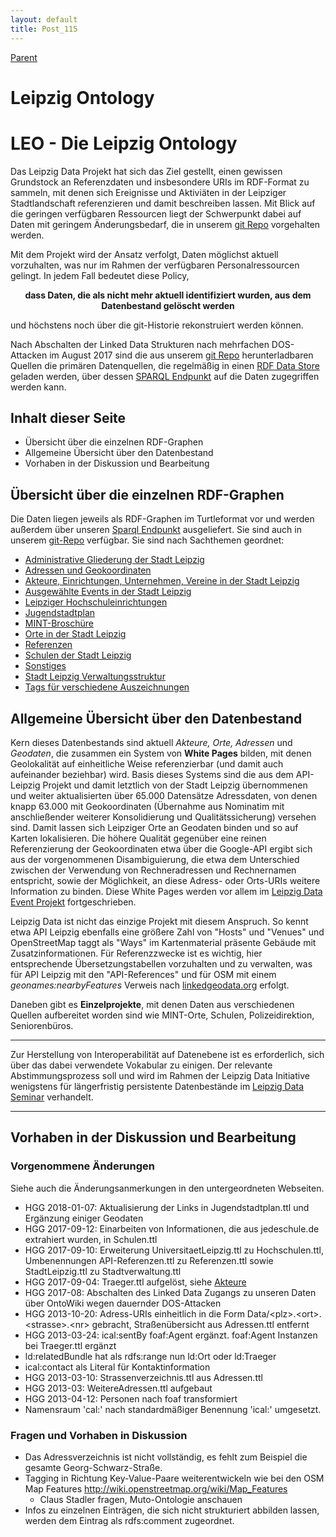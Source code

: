 ```yaml
---
layout: default
title: Post_115
---
```



[Parent](Page_0)

# Leipzig Ontology

<h1>LEO - Die Leipzig Ontology</h1>
Das Leipzig Data Projekt hat sich das Ziel gestellt, einen gewissen Grundstock an Referenzdaten und insbesondere URIs im RDF-Format zu sammeln, mit denen sich Ereignisse und Aktiviäten in der Leipziger Stadtlandschaft referenzieren und damit beschreiben lassen. Mit Blick auf die geringen verfügbaren Ressourcen liegt der Schwerpunkt dabei auf Daten mit geringem Änderungsbedarf, die in unserem <a href="https://github.com/LeipzigData/RDFData/">git Repo</a> vorgehalten werden.

Mit dem Projekt wird der Ansatz verfolgt, Daten möglichst aktuell vorzuhalten, was nur im Rahmen der verfügbaren Personalressourcen gelingt. In jedem Fall bedeutet diese Policy,
<p style="text-align: center;"><strong>dass Daten, die als nicht mehr aktuell identifiziert wurden, aus dem Datenbestand gelöscht werden </strong></p>
und höchstens noch über die git-Historie rekonstruiert werden können.

Nach Abschalten der Linked Data Strukturen nach mehrfachen DOS-Attacken im August 2017 sind die aus unserem <a href="https://github.com/LeipzigData/RDFData/">git Repo</a> herunterladbaren Quellen die primären Datenquellen, die regelmäßig in einen <a href="https://leipzig-data.de:8890">RDF Data Store</a> geladen werden, über dessen <a href="https://leipzig-data.de:8890/sparql">SPARQL Endpunkt</a> auf die Daten zugegriffen werden kann.
<h2>Inhalt dieser Seite</h2>
<ul>
 	<li>Übersicht über die einzelnen RDF-Graphen</li>
 	<li>Allgemeine Übersicht über den Datenbestand</li>
 	<li>Vorhaben in der Diskussion und Bearbeitung</li>
</ul>
<h2>Übersicht über die einzelnen RDF-Graphen</h2>
Die Daten liegen jeweils als RDF-Graphen im Turtleformat vor und werden außerdem über unseren <a href="http://www.leipzig-data.de:8890/sparql">Sparql Endpunkt</a> ausgeliefert. Sie sind auch in unserem <a href="https://github.com/LeipzigData/RDFData">git-Repo</a> verfügbar. Sie sind nach Sachthemen geordnet:
<ul>
 	<li><a href="/ontology/AdministrativeGliederung">Administrative Gliederung der Stadt Leipzig</a></li>
 	<li><a href="/ontology/Adressen">Adressen und Geokoordinaten</a></li>
 	<li><a href="/ontology/Akteure">Akteure, Einrichtungen, Unternehmen, Vereine in der Stadt Leipzig</a></li>
 	<li><a href="/ontology/Events">Ausgewählte Events in der Stadt Leipzig</a></li>
 	<li><a href="/ontology/Hochschulen">Leipziger Hochschuleinrichtungen</a></li>
 	<li><a href="/ontology/Jugendstadtplan">Jugendstadtplan</a></li>
 	<li><a href="/ontology/MINTBroschuere">MINT-Broschüre</a></li>
 	<li><a href="/ontology/Orte">Orte in der Stadt Leipzig</a></li>
 	<li><a href="/ontology/Referenzen">Referenzen</a></li>
 	<li><a href="/ontology/Schulen">Schulen der Stadt Leipzig</a></li>
 	<li><a href="/ontology/sonstiges">Sonstiges</a></li>
 	<li><a href="/ontology/Stadtverwaltung">Stadt Leipzig Verwaltungsstruktur</a></li>
 	<li><a href="/ontology/Tags">Tags für verschiedene Auszeichnungen</a></li>
</ul>
<h2>Allgemeine Übersicht über den Datenbestand</h2>
Kern dieses Datenbestands sind aktuell <em>Akteure, Orte, Adressen</em> und<em> Geodaten</em>, die zusammen ein System von <strong>White Pages</strong> bilden, mit denen Geolokalität auf einheitliche Weise referenzierbar (und damit auch aufeinander beziehbar) wird. Basis dieses Systems sind die aus dem API-Leipzig Projekt und damit letztlich von der Stadt Leipzig übernommenen und weiter aktualisierten über 65.000 Datensätze Adressdaten, von denen knapp 63.000 mit Geokoordinaten (Übernahme aus Nominatim mit anschließender weiterer Konsolidierung und Qualitätssicherung) versehen sind. Damit lassen sich Leipziger Orte an Geodaten binden und so auf Karten lokalisieren. Die höhere Qualität gegenüber eine reinen Referenzierung der Geokoordinaten etwa über die Google-API ergibt sich aus der vorgenommenen Disambiguierung, die etwa dem Unterschied zwischen der Verwendung von Rechneradressen und Rechnernamen entspricht, sowie der Möglichkeit, an diese Adress- oder Orts-URIs weitere Information zu binden. Diese White Pages werden vor allem im <a title="Events" href="http://www.leipzig-data.de/events/">Leipzig Data Event Projekt</a> fortgeschrieben.

Leipzig Data ist nicht das einzige Projekt mit diesem Anspruch. So kennt etwa API Leipzig ebenfalls eine größere Zahl von "Hosts" und "Venues" und OpenStreetMap taggt als "Ways" im Kartenmaterial präsente Gebäude mit Zusatzinformationen. Für Referenzzwecke ist es wichtig, hier entsprechende Übersetzungstabellen vorzuhalten und zu verwalten, was für API Leipzig mit den "API-References" und für OSM mit einem <em>geonames:nearbyFeatures</em> Verweis nach <a href="http://linkedgeodata.org/About">linkedgeodata.org</a> erfolgt.

Daneben gibt es <strong>Einzelprojekte</strong>, mit denen Daten aus verschiedenen Quellen aufbereitet worden sind wie MINT-Orte, Schulen, Polizeidirektion, Seniorenbüros.

<hr />

Zur Herstellung von Interoperabilität auf Datenebene ist es erforderlich, sich über das dabei verwendete Vokabular zu einigen. Der relevante Abstimmungsprozess soll und wird im Rahmen der Leipzig Data Initiative wenigstens für längerfristig persistente Datenbestände im <a title="Seminar" href="http://www.leipzig-data.de/ld-seminar/">Leipzig Data Seminar</a> verhandelt.

<hr />

<h2>Vorhaben in der Diskussion und Bearbeitung</h2>
<h3>Vorgenommene Änderungen</h3>
Siehe auch die Änderungsanmerkungen in den untergeordneten Webseiten.
<ul>
 	<li>HGG 2018-01-07: Aktualisierung der Links in Jugendstadtplan.ttl und Ergänzung einiger Geodaten</li>
 	<li>HGG 2017-09-12: Einarbeiten von Informationen, die aus jedeschule.de extrahiert wurden, in Schulen.ttl</li>
 	<li>HGG 2017-09-10: Erweiterung UniversitaetLeipzig.ttl zu Hochschulen.ttl, Umbenennungen API-Referenzen.ttl zu Referenzen.ttl sowie StadtLeipzig.ttl zu Stadtverwaltung.ttl</li>
 	<li>HGG 2017-09-04: Traeger.ttl aufgelöst, siehe <a href="http://leipzig-data.de/ontology/akteure/">Akteure</a></li>
 	<li>HGG 2017-08: Abschalten des Linked Data Zugangs zu unseren Daten über OntoWiki wegen dauernder DOS-Attacken</li>
 	<li>HGG 2013-10-20: Adress-URIs einheitlich in die Form Data/&lt;plz&gt;.&lt;ort&gt;.&lt;strasse&gt;.&lt;nr&gt; gebracht, Straßenübersicht aus Adressen.ttl entfernt</li>
 	<li>HGG 2013-03-24: ical:sentBy foaf:Agent ergänzt. foaf:Agent Instanzen bei Traeger.ttl ergänzt</li>
 	<li>ld:relatedBundle hat als rdfs:range nun ld:Ort oder ld:Traeger</li>
 	<li>ical:contact als Literal für Kontaktinformation</li>
 	<li>HGG 2013-03-10: Strassenverzeichnis.ttl aus Adressen.ttl</li>
 	<li>HGG 2013-03: WeitereAdressen.ttl aufgebaut</li>
 	<li>HGG 2013-04-12: Personen nach foaf transformiert</li>
 	<li>Namensraum 'cal:' nach standardmäßiger Benennung 'ical:' umgesetzt.</li>
</ul>
<h3>Fragen und Vorhaben in Diskussion</h3>
<ul>
 	<li>Das Adressverzeichnis ist nicht vollständig, es fehlt zum Beispiel die gesamte Georg-Schwarz-Straße.</li>
 	<li>Tagging in Richtung Key-Value-Paare weiterentwickeln wie bei den OSM Map Features <a href="http://wiki.openstreetmap.org/wiki/Map_Features" target="‘_blank’">http://wiki.openstreetmap.org/wiki/Map_Features</a>
<ul>
 	<li>Claus Stadler fragen, Muto-Ontologie anschauen</li>
</ul>
</li>
 	<li>Infos zu einzelnen Einträgen, die sich nicht strukturiert abbilden lassen, werden dem Eintrag als rdfs:comment zugeordnet.</li>
</ul>

